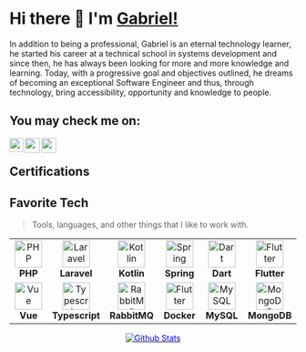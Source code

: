 # Hi there 👋 I'm [Gabriel!](https://gabrielsoftdev.github.io/)

<p> In addition to being a professional, Gabriel is an eternal technology learner, he started his career at a technical school in systems development and since then, he has always been looking for more and more knowledge and learning. Today, with a progressive goal and objectives outlined, he dreams of becoming an exceptional Software Engineer and thus, through technology, bring accessibility, opportunity and knowledge to people.</p>

<h2>You may check me on: </h2>

<a href="https://www.linkedin.com/in/gabrielsoftdev">
  <img align="left" width="24px" src="https://cdn-icons-png.flaticon.com/512/174/174857.png"  />
</a>

<a href="mailto:gabriel.softdev@gmail.com">
  <img align="left" width="26px" src="https://cdn-icons-png.flaticon.com/512/281/281769.png" />
</a>

<!--<a href="https://www.youtube.com/c/?sub_confirmation=1">
  <img align="left" width="26px" src="https://i.pinimg.com/originals/46/02/cb/4602cbc18967da9c1eba7452905cd99b.png" />
</a>-->

<a href="https://hashnode.com/@gabrielsoftdev">
  <img align="left" width="26px" src="https://cdn.hashnode.com/res/hashnode/image/upload/v1611902473383/CDyAuTy75.png?auto=compress" />
</a>

<br>
<h2>Certifications</h2>
<ul>
    <!--<li>AI For Everyone : <a href='https://www.coursera.org/account/accomplishments/verify/THNHQELZXLR3'> view certificate </a> </li>
    <li>Introduction to TensorFlow for Artificial Intelligence, Machine Learning, and Deep Learning :  <a href='#'> view certificate </a></li>-->
</ul>

<h2 align="left" id="#">Favorite Tech</h2>

> Tools, languages, and other things that I like to work with.

<table align="center">
  <tr>
    <td align="center" width="96">
      <a href="#">
        <img src="https://logospng.org/download/php/logo-php-1024.png" width="48" height="48" alt="PHP" />
      </a>
     <br><strong>PHP</strong>
    </td>
    <td align="center" width="96">
      <a href="#">
        <img src="https://upload.wikimedia.org/wikipedia/commons/thumb/9/9a/Laravel.svg/1200px-Laravel.svg.png" width="48" height="48" alt="Laravel" />
      </a>
     <br><strong>Laravel</strong>
    </td>
   <td align="center" width="96">
      <a href="#">
        <img src="https://d1.awsstatic.com/developer-center/kotlin-logo.b7d78690b60f7e6abb019b6fb946e9206c5579a2.png" width="48" height="48" alt="Kotlin" />
      </a>
     <br><strong>Kotlin</strong>
    </td>
   <td align="center" width="96">
      <a href="#">
        <img src="https://springframework.guru/wp-content/uploads/2015/02/spring-framework-project-logo.png" width="48" height="48" alt="Spring" />
      </a>
     <br><strong>Spring</strong>
    </td>
   <td align="center" width="96">
      <a href="#">
        <img src="https://www.fluttericon.com/logo_dart_192px.svg" width="48" height="48" alt="Dart" />
      </a>
     <br><strong>Dart</strong>
    </td>
   <td align="center" width="96">
      <a href="#">
        <img src="https://play-lh.googleusercontent.com/lKqgoL_UJvmytVdTHc5bkVOUTrbUTIOhTKBsWDt9K5gWs-PKXPFz3R_os93FShkb3w" width="48" height="48" alt="Flutter" />
      </a>
     <br><strong>Flutter</strong>
    </td>
  <tr>
   <td align="center" width="96">
      <a href="#">
        <img src="https://logospng.org/download/vue.js/vue-js-2048.png" width="48" height="48" alt="Vue" />
      </a>
     <br><strong>Vue</strong>
    </td>
   <td align="center" width="96">
      <a href="#">
        <img src="https://seeklogo.com/images/T/typescript-logo-B29A3F462D-seeklogo.com.png" width="48" height="48" alt="Typescript" />
      </a>
     <br><strong>Typescript</strong>
    </td>
   <td align="center" width="96">
      <a href="#">
        <img src="https://seeklogo.com/images/R/rabbitmq-logo-25641A76DE-seeklogo.com.png" width="48" height="48" alt="RabbitMQ" />
      </a>
     <br><strong>RabbitMQ</strong>
    </td>
   <td align="center" width="96">
      <a href="#">
        <img src="https://iconape.com/wp-content/png_logo_vector/docker-2.png" width="48" height="48" alt="Flutter" />
      </a>
     <br><strong>Docker</strong>
    </td>
   <td align="center" width="96">
      <a href="#">
        <img src="https://www.freepnglogos.com/uploads/logo-mysql-png/logo-mysql-mysql-logo-png-images-are-download-crazypng-15.png" width="48" height="48" alt="MySQL" />
      </a>
     <br><strong>MySQL</strong>
    </td>
   <td align="center" width="96">
      <a href="#">
        <img src="https://www.pngrepo.com/png/331488/512/mongodb.png" width="48" height="48" alt="MongoDB" />
      </a>
     <br><strong>MongoDB</strong>
    </td>
</table>

<p align="center" dir="auto">
        <a target="_blank" rel="noopener noreferrer" href="https://raw.githubusercontent.com/bornmay/bornmay/Update/svg/Bottom.svg"><img src="https://raw.githubusercontent.com/bornmay/bornmay/Update/svg/Bottom.svg" alt="Github Stats" style="max-width: 100%;color:blue"></a>
</p>
